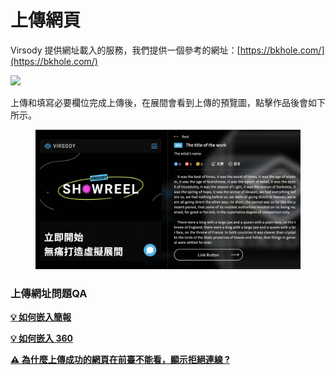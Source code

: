 # 上傳網頁

Virsody 提供網址載入的服務，我們提供一個參考的網址：[https://bkhole.com/](https://bkhole.com/)

![](https://lh3.googleusercontent.com/vTuNDLrwTOXe3WWm7yic89ltzNl42h2dp9vMYzOue6Vd-30BiJtqqRVGx\_LtgQxQjV3SxiZegVTVDJWKgMF2bhi12Rxk5oboYw7Ik7IyrRiNnyEfAjW6BpebxyPqTUa-tw)

上傳和填寫必要欄位完成上傳後，在展間會看到上傳的預覽圖，點擊作品後會如下所示。

<figure><img src="../../../.gitbook/assets/截圖 2022-12-30 下午6.11.45.png" alt=""><figcaption></figcaption></figure>

### 上傳網址問題QA

****[**💡 如何嵌入簡報**](ru-he-qian-ru-jian-bao/)****

****[**💡 如何嵌入 360** ](ru-he-qian-ru-360-huan-jing-tu/)****

****[**⚠️ 為什麼上傳成功的網頁在前臺不能看，顯示拒絕連線 ?**](wei-shi-mo-shang-chuan-cheng-gong-de-wang-ye-zai-qian-tai-bu-neng-kan-xian-shi-ju-jue-lian-xian.md)****
